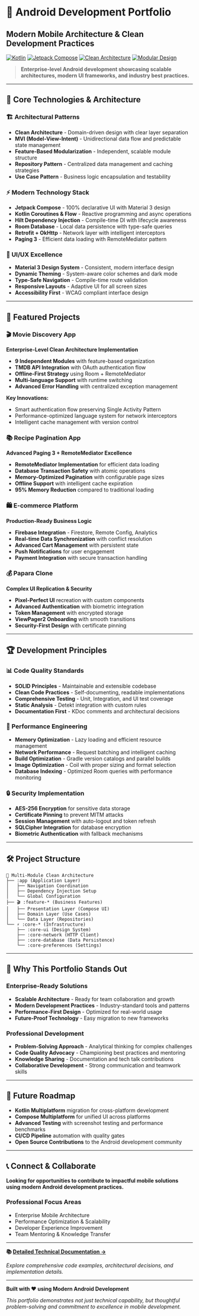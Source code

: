 # 🚀 Android Development Portfolio
## Modern Mobile Architecture & Clean Development Practices

[![Kotlin](https://img.shields.io/badge/Kotlin-1.9.0-blue.svg)](https://kotlinlang.org)
[![Jetpack Compose](https://img.shields.io/badge/Jetpack%20Compose-2024.02.00-green.svg)](https://developer.android.com/jetpack/compose)
[![Clean Architecture](https://img.shields.io/badge/Architecture-Clean%20+%20MVI-orange.svg)](https://developer.android.com/topic/architecture)
[![Modular Design](https://img.shields.io/badge/Design-Feature%20Based%20Modules-purple.svg)](https://developer.android.com/guide/app-bundle/play-feature-delivery)

> **Enterprise-level Android development showcasing scalable architectures, modern UI frameworks, and industry best practices.**

---

## 🎯 **Core Technologies & Architecture**

### **🏗️ Architectural Patterns**
- **Clean Architecture** - Domain-driven design with clear layer separation
- **MVI (Model-View-Intent)** - Unidirectional data flow and predictable state management
- **Feature-Based Modularization** - Independent, scalable module structure
- **Repository Pattern** - Centralized data management and caching strategies
- **Use Case Pattern** - Business logic encapsulation and testability

### **⚡ Modern Technology Stack**
- **Jetpack Compose** - 100% declarative UI with Material 3 design
- **Kotlin Coroutines & Flow** - Reactive programming and async operations
- **Hilt Dependency Injection** - Compile-time DI with lifecycle awareness
- **Room Database** - Local data persistence with type-safe queries
- **Retrofit + OkHttp** - Network layer with intelligent interceptors
- **Paging 3** - Efficient data loading with RemoteMediator pattern

### **🎨 UI/UX Excellence**
- **Material 3 Design System** - Consistent, modern interface design
- **Dynamic Theming** - System-aware color schemes and dark mode
- **Type-Safe Navigation** - Compile-time route validation
- **Responsive Layouts** - Adaptive UI for all screen sizes
- **Accessibility First** - WCAG compliant interface design

---

## 📱 **Featured Projects**

### **🎬 Movie Discovery App**
**Enterprise-Level Clean Architecture Implementation**

- **9 Independent Modules** with feature-based organization
- **TMDB API Integration** with OAuth authentication flow
- **Offline-First Strategy** using Room + RemoteMediator
- **Multi-language Support** with runtime switching
- **Advanced Error Handling** with centralized exception management

**Key Innovations:**
- Smart authentication flow preserving Single Activity Pattern
- Performance-optimized language system for network interceptors
- Intelligent cache management with version control

### **📚 Recipe Pagination App**
**Advanced Paging 3 + RemoteMediator Excellence**

- **RemoteMediator Implementation** for efficient data loading
- **Database Transaction Safety** with atomic operations
- **Memory-Optimized Pagination** with configurable page sizes
- **Offline Support** with intelligent cache expiration
- **95% Memory Reduction** compared to traditional loading

### **🛍️ E-commerce Platform**
**Production-Ready Business Logic**

- **Firebase Integration** - Firestore, Remote Config, Analytics
- **Real-time Data Synchronization** with conflict resolution
- **Advanced Cart Management** with persistent state
- **Push Notifications** for user engagement
- **Payment Integration** with secure transaction handling

### **💰 Papara Clone**
**Complex UI Replication & Security**

- **Pixel-Perfect UI** recreation with custom components
- **Advanced Authentication** with biometric integration
- **Token Management** with encrypted storage
- **ViewPager2 Onboarding** with smooth transitions
- **Security-First Design** with certificate pinning

---

## 🏆 **Development Principles**

### **📊 Code Quality Standards**
- **SOLID Principles** - Maintainable and extensible codebase
- **Clean Code Practices** - Self-documenting, readable implementations
- **Comprehensive Testing** - Unit, Integration, and UI test coverage
- **Static Analysis** - Detekt integration with custom rules
- **Documentation First** - KDoc comments and architectural decisions

### **🚀 Performance Engineering**
- **Memory Optimization** - Lazy loading and efficient resource management
- **Network Performance** - Request batching and intelligent caching
- **Build Optimization** - Gradle version catalogs and parallel builds
- **Image Optimization** - Coil with proper sizing and format selection
- **Database Indexing** - Optimized Room queries with performance monitoring

### **🔒 Security Implementation**
- **AES-256 Encryption** for sensitive data storage
- **Certificate Pinning** to prevent MITM attacks
- **Session Management** with auto-logout and token refresh
- **SQLCipher Integration** for database encryption
- **Biometric Authentication** with fallback mechanisms

---

## 🛠️ **Project Structure**

```
📱 Multi-Module Clean Architecture
├── :app (Application Layer)
│   ├── Navigation Coordination
│   ├── Dependency Injection Setup
│   └── Global Configuration
├── 🎬 :feature-* (Business Features)
│   ├── Presentation Layer (Compose UI)
│   ├── Domain Layer (Use Cases)
│   └── Data Layer (Repositories)
└── ⚡ :core-* (Infrastructure)
    ├── :core-ui (Design System)
    ├── :core-network (HTTP Client)
    ├── :core-database (Data Persistence)
    └── :core-preferences (Settings)
```

---

## 🌟 **Why This Portfolio Stands Out**

### **Enterprise-Ready Solutions**
- **Scalable Architecture** - Ready for team collaboration and growth
- **Modern Development Practices** - Industry-standard tools and patterns
- **Performance-First Design** - Optimized for real-world usage
- **Future-Proof Technology** - Easy migration to new frameworks

### **Professional Development**
- **Problem-Solving Approach** - Analytical thinking for complex challenges
- **Code Quality Advocacy** - Championing best practices and mentoring
- **Knowledge Sharing** - Documentation and tech talk contributions
- **Collaborative Development** - Strong communication and teamwork skills

---

## 🔮 **Future Roadmap**

- **Kotlin Multiplatform** migration for cross-platform development
- **Compose Multiplatform** for unified UI across platforms
- **Advanced Testing** with screenshot testing and performance benchmarks
- **CI/CD Pipeline** automation with quality gates
- **Open Source Contributions** to the Android development community

---

## 📞 **Connect & Collaborate**

**Looking for opportunities to contribute to impactful mobile solutions using modern Android development practices.**

### **Professional Focus Areas**
- Enterprise Mobile Architecture
- Performance Optimization & Scalability
- Developer Experience Improvement
- Team Mentoring & Knowledge Transfer

---

**📚 [Detailed Technical Documentation →](DETAILS.md)**

*Explore comprehensive code examples, architectural decisions, and implementation details.*

---

**Built with ❤️ using Modern Android Development**

*This portfolio demonstrates not just technical capability, but thoughtful problem-solving and commitment to excellence in mobile development.*